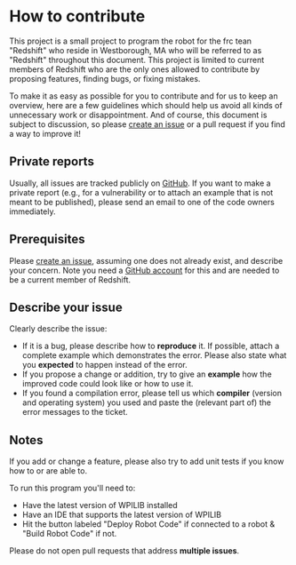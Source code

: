 # How to contribute

This project is a small project to program the robot for the frc tean "Redshift" who reside in Westborough, MA who will be referred to as "Redshift" throughout this document. This project is limited to current members of Redshift who are the only ones allowed to contribute by proposing features, finding bugs, or fixing  mistakes.

To make it as easy as possible for you to contribute and for us to keep an overview, here are a few guidelines which should help us avoid all kinds of unnecessary work or disappointment. And of course, this document is subject to discussion, so please [create an issue](https://github.com/FRC4048/FRC2025_Java/issues/new?template=Blank+issue) or a pull request if you find a way to improve it!

## Private reports

Usually, all issues are tracked publicly on [GitHub](https://github.com/FRC4048/FRC2025_Java/issues). If you want to make a private report (e.g., for a vulnerability or to attach an example that is not meant to be published), please send an email to one of the code owners immediately.

## Prerequisites

Please [create an issue](https://github.com/FRC4048/FRC2025_Java/issues/new?template=Blank+issue), assuming one does not already exist, and describe your concern. Note you need a [GitHub account](https://github.com/signup/free) for this and are needed to be a current member of Redshift.

## Describe your issue

Clearly describe the issue:

- If it is a bug, please describe how to **reproduce** it. If possible, attach a complete example which demonstrates the error. Please also state what you **expected** to happen instead of the error.
- If you propose a change or addition, try to give an **example** how the improved code could look like or how to use it.
- If you found a compilation error, please tell us which **compiler** (version and operating system) you used and paste the (relevant part of) the error messages to the ticket.

## Notes

   If you add or change a feature, please also try to add unit tests if you know how to or are able to.

   To run this program you'll need to:

   - Have the latest version of WPILIB installed
   - Have an IDE that supports the latest version of WPILIB
   - Hit the button labeled "Deploy Robot Code" if connected to a robot & "Build Robot Code" if not.
   
   Please do not open pull requests that address **multiple issues**.